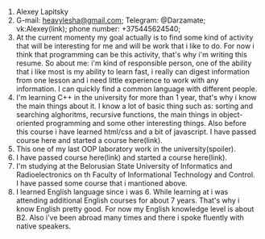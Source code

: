 1. Alexey Lapitsky
2. G-mail: heavylesha@gmail.com; Telegram: @Darzamate; vk:Alexey(link); phone number: +375445624540;
3. At the current momenty my goal actually is to find some kind of activity that will be interesting for me and will be work that i like to do. For now i think that programming can be this activity, that's why i'm writing this resume. So about me: i'm kind of responsible person, one of the ability that i like most is my ability to learn fast, i really can digest information from one lesson and i need little experience to work with any information. I can quickly find a common language with different people.
4. I'm learning C++ in the university for more than 1 year, that's why i know the main things about it. I know a lot of basic thing such as: sorting and searching alghoritms, recursive functions, the main things in object-oriented programming and some other interesting things. Also before this course i have learned html/css and a bit of javascript. I have passed course here and started a course here(link).
5. This one of my last OOP laboratory work in the university(spoiler).
6. I have passed course here(link) and started a course here(link).
7. I'm studying at the Belorusian State University of Informatics and Radioelectronics on th Faculty of Informational Technology and Control. I have passed some course that i mantioned above.
8. I learned English language since i was 6. While learning at i was attending additional English courses for about 7 years. That's why i know English pretty good. For now my English knowledge level is about B2. Also i've been abroad many times and there i spoke fluently with native speakers.

